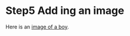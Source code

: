 # Step5 Add ing an image
Here is an [image of a boy](https://www.pexels.com/photo/adult-beard-boy-casual-220453/).
